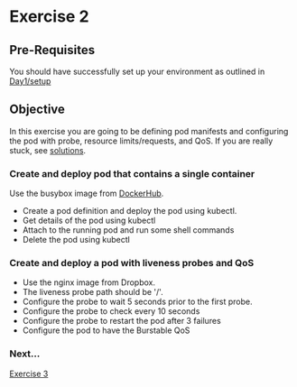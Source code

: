 # Exercise 2 #

## Pre-Requisites ##

You should have successfully set up your environment as outlined in [Day1/setup](./README.md)

## Objective ##

In this exercise you are going to be defining pod manifests and configuring the pod with probe, resource limits/requests, and QoS.  If you are really stuck, see [solutions](./solutions/exercise2/).

### Create and deploy pod that contains a single container ###

Use the busybox image from [DockerHub](https://hub.docker.com/_/busybox/).

* Create a pod definition and deploy the pod using kubectl.
* Get details of the pod using kubectl
* Attach to the running pod and run some shell commands
* Delete the pod using kubectl

### Create and deploy a pod with liveness probes and QoS ###

* Use the nginx image from Dropbox.
* The liveness probe path should be '/'.
* Configure the probe to wait 5 seconds prior to the first probe.
* Configure the probe to check every 10 seconds
* Configure the probe to restart the pod after 3 failures
* Configure the pod to have the Burstable QoS

### Next... ###

[Exercise 3](./exercise3.md)
